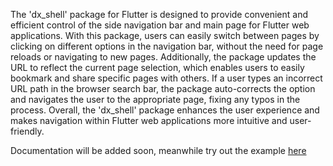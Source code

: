 The 'dx_shell' package for Flutter is designed to provide convenient and efficient control of the side navigation bar and main page for Flutter web applications. With this package, users can easily switch between pages by clicking on different options in the navigation bar, without the need for page reloads or navigating to new pages. Additionally, the package updates the URL to reflect the current page selection, which enables users to easily bookmark and share specific pages with others. If a user types an incorrect URL path in the browser search bar, the package auto-corrects the option and navigates the user to the appropriate page, fixing any typos in the process. Overall, the 'dx_shell' package enhances the user experience and makes navigation within Flutter web applications more intuitive and user-friendly.

Documentation will be added soon, meanwhile try out the example [here](https://pub.dev/packages/dx_shell/example)
